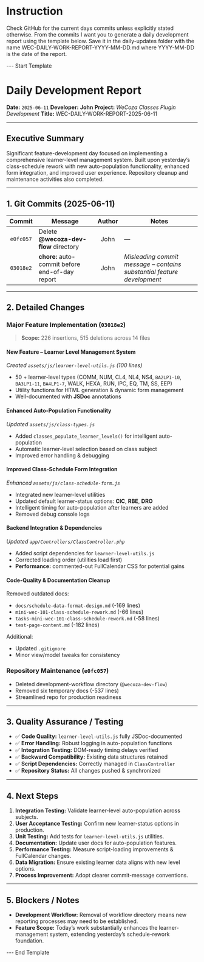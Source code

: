 # Instruction
Check GitHub for the current days commits unless explicitly stated otherwise.
From the commits I want you to generate a daily development report using the template below. Save it in the daily-updates folder with the name WEC-DAILY-WORK-REPORT-YYYY-MM-DD.md where YYYY-MM-DD is the date of the report.

--- Start Template

# Daily Development Report

**Date:** `2025-06-11`
**Developer:** **John**
**Project:** *WeCoza Classes Plugin Development*
**Title:** WEC-DAILY-WORK-REPORT-2025-06-11

---

## Executive Summary

Significant feature-development day focused on implementing a comprehensive learner-level management system. Built upon yesterday’s class-schedule rework with new auto-population functionality, enhanced form integration, and improved user experience. Repository cleanup and maintenance activities also completed.

---

## 1. Git Commits (2025-06-11)

|   Commit  | Message                                         | Author | Notes                                                                  |
| :-------: | ----------------------------------------------- | :----: | ---------------------------------------------------------------------- |
| `e0fc057` | Delete **@wecoza-dev-flow** directory           |  John  | —                                                                      |
| `03018e2` | **chore:** auto-commit before end-of-day report |  John  | *Misleading commit message – contains substantial feature development* |

---

## 2. Detailed Changes

### Major Feature Implementation (`03018e2`)

> **Scope:** 226 insertions, 515 deletions across 14 files

#### **New Feature – Learner Level Management System**

*Created `assets/js/learner-level-utils.js` (100 lines)*

* 50 + learner-level types (COMM, NUM, CL4, NL4, NS4, `BA2LP1-10`, `BA3LP1-11`, `BA4LP1-7`, WALK, HEXA, RUN, IPC, EQ, TM, SS, EEP)
* Utility functions for HTML generation & dynamic form management
* Well-documented with **JSDoc** annotations

#### **Enhanced Auto-Population Functionality**

*Updated `assets/js/class-types.js`*

* Added `classes_populate_learner_levels()` for intelligent auto-population
* Automatic learner-level selection based on class subject
* Improved error handling & debugging

#### **Improved Class-Schedule Form Integration**

*Enhanced `assets/js/class-schedule-form.js`*

* Integrated new learner-level utilities
* Updated default learner-status options: **CIC**, **RBE**, **DRO**
* Intelligent timing for auto-population after learners are added
* Removed debug console logs

#### **Backend Integration & Dependencies**

*Updated `app/Controllers/ClassController.php`*

* Added script dependencies for `learner-level-utils.js`
* Corrected loading order (utilities load first)
* **Performance:** commented-out FullCalendar CSS for potential gains

#### **Code-Quality & Documentation Cleanup**

Removed outdated docs:

* `docs/schedule-data-format-design.md` (-169 lines)
* `mini-wec-101-class-schedule-rework.md` (-66 lines)
* `tasks-mini-wec-101-class-schedule-rework.md` (-58 lines)
* `test-page-content.md` (-182 lines)

Additional:

* Updated `.gitignore`
* Minor view/model tweaks for consistency

### Repository Maintenance (`e0fc057`)

* Deleted development-workflow directory (`@wecoza-dev-flow`)
* Removed six temporary docs (-537 lines)
* Streamlined repo for production readiness

---

## 3. Quality Assurance / Testing

* ✅ **Code Quality:** `learner-level-utils.js` fully JSDoc-documented
* ✅ **Error Handling:** Robust logging in auto-population functions
* ✅ **Integration Testing:** DOM-ready timing delays verified
* ✅ **Backward Compatibility:** Existing data structures retained
* ✅ **Script Dependencies:** Correctly managed in `ClassController`
* ✅ **Repository Status:** All changes pushed & synchronized

---

## 4. Next Steps

1. **Integration Testing:** Validate learner-level auto-population across subjects.
2. **User Acceptance Testing:** Confirm new learner-status options in production.
3. **Unit Testing:** Add tests for `learner-level-utils.js` utilities.
4. **Documentation:** Update user docs for auto-population features.
5. **Performance Testing:** Measure script-loading improvements & FullCalendar changes.
6. **Data Migration:** Ensure existing learner data aligns with new level options.
7. **Process Improvement:** Adopt clearer commit-message conventions.

---

## 5. Blockers / Notes

* **Development Workflow:** Removal of workflow directory means new reporting processes may need to be established.
* **Feature Scope:** Today’s work substantially enhances the learner-management system, extending yesterday’s schedule-rework foundation.

--- End Template